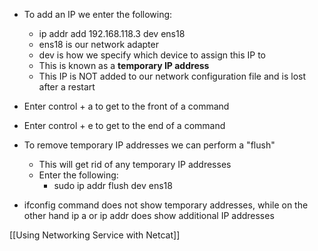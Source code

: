 - To add an IP we enter the following:
	- ip addr add 192.168.118.3 dev ens18
	- ens18 is our network adapter
	- dev is how we specify which device to assign this IP to
	- This is known as a **temporary IP address**
	- This IP is NOT added to our network configuration file and is lost after a restart 

- Enter control + a to get to the front of a command
- Enter control + e to get to the end of a command

- To remove temporary IP addresses we can perform a "flush"
	- This will get rid of any temporary IP addresses
	- Enter the following:
		- sudo ip addr flush dev ens18

- ifconfig command does not show temporary addresses, while on the other hand ip a or ip addr does show additional IP addresses

[[Using Networking Service with Netcat]]